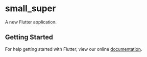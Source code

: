 # small_super

A new Flutter application.

## Getting Started

For help getting started with Flutter, view our online
[documentation](https://flutter.io/).
